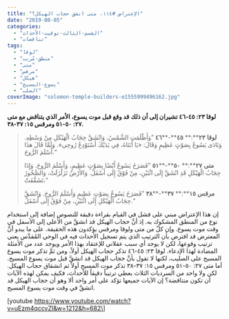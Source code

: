 ```yaml
---
title: "الإعتراض #١١٤، متى انشق حجاب الهيكل؟"
date: "2019-08-05"
categories: 
  - "القسم-الثالث-توقيت-الأحداث"
  - "تناقضات"
tags: 
  - "لوقا"
  - "منطق-مُريب"
  - "متى"
  - "مرقس"
  - "هيكل"
  - "يسوع-المسيح"
  - "الصلب"
coverImage: "solomon-temple-builders-e1555999496162.jpg"
---
```


**لوقا ٢٣: ٤٥\-٤٦ تشيران إلى أن ذلك قد وقع قبل موت يسوع، الأمر الذي يتناقض مع متى ٢٧: ٥٠\-٥١ ومرقس ١٥: ٣٧\-٣٨.**

> **لوقا** **٢٣****:** **٤٥****\-****٤٦** ”وَأَظْلَمَتِ الشَّمْسُ، وَانْشَقَّ حِجَابُ الْهَيْكَلِ مِنْ وَسْطِهِ. وَنَادَى يَسُوعُ بِصَوْتٍ عَظِيمٍ وَقَالَ: «يَا أَبَتَاهُ، فِي يَدَيْكَ أَسْتَوْدِعُ رُوحِي». وَلَمَّا قَالَ هذَا أَسْلَمَ الرُّوحَ.“
> 
> **متى** **٢٧****:** **٥٠****\-****٥١** ”فَصَرَخَ يَسُوعُ أَيْضًا بِصَوْتٍ عَظِيمٍ، وَأَسْلَمَ الرُّوحَ. وَإِذَا حِجَابُ الْهَيْكَلِ قَدِ انْشَقَّ إِلَى اثْنَيْنِ، مِنْ فَوْقُ إِلَى أَسْفَلُ. وَالأَرْضُ تَزَلْزَلَتْ، وَالصُّخُورُ تَشَقَّقَتْ،“
> 
> **مرقس** **١٥****:** **٣٧****\-****٣٨** ”فَصَرَخَ يَسُوعُ بِصَوْتٍ عَظِيمٍ وَأَسْلَمَ الرُّوحَ. وَانْشَقَّ حِجَابُ الْهَيْكَلِ إِلَى اثْنَيْنِ، مِنْ فَوْقُ إِلَى أَسْفَلُ.“

إن هذا الإعتراض مبني على فشل في القيام بقراءة دقيقة للنصوص إضافة إلى استخدام نوع من المنطق المشكوك به. إذ أنَّ حجاب الهيكل قد انشقَّ من الأعلى إلى الأسفل قي وقت موت يسوع. وإن كلّ من متى ولوقا ومرقس يؤكدون هذه الحقيقة. على ما يبدو أنَّ المعترض قد افترض بأن الترتيب الذي يتم تسجيل الأحداث فيه في الوحي المُقدَّس يعني ترتيب وقوعها، لكن لا يوجد أي سبب عقلاني للإعتقاد بهذا الأمر ويوجد عدد من الأمثلة المضادة لهذا الإدعاء. لوقا ٢٣: ٤٥\-٤٦ تذكر حجاب الهيكل أولاً، ومن ثمَّ تذكر موت يسوع المسيح على الصليب، لكنها لا تقول بأنَّ حجاب الهيكل قد انشقَّ قبل موت يسوع المسيح. أما متى ٢٧: ٥٠\-٥١ ومرقس ١٥: ٣٧\-٣٨ تذكر موت المسيح أولاً ثم انشقاق حجاب الهيكل. لكن ولا واحد من السرديات الثلاث يعطي ترتيباً دقيقاً للأحداث، فكيف يمكن لهذه الآيات أن تكون متناقضة؟ إن الآيات جميعها تؤكد على أمر واحد ألا وهو أن حجاب الهيكل قد انشقَّ في وقت موت يسوع المسيح.

\[youtube https://www.youtube.com/watch?v=uEzm4qccvZI&w=1212&h=682\]
